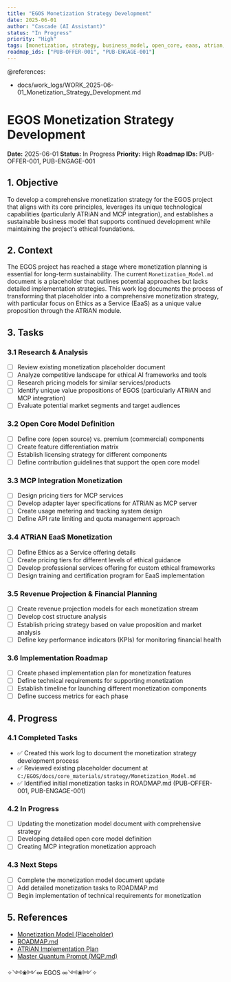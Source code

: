 ```yaml
---
title: "EGOS Monetization Strategy Development"
date: 2025-06-01
author: "Cascade (AI Assistant)"
status: "In Progress"
priority: "High"
tags: [monetization, strategy, business_model, open_core, eaas, atrian, mcp]
roadmap_ids: ["PUB-OFFER-001", "PUB-ENGAGE-001"]
---
```


@references:
  - docs/work_logs/WORK_2025-06-01_Monetization_Strategy_Development.md

# EGOS Monetization Strategy Development

**Date:** 2025-06-01
**Status:** In Progress
**Priority:** High
**Roadmap IDs:** PUB-OFFER-001, PUB-ENGAGE-001

## 1. Objective

To develop a comprehensive monetization strategy for the EGOS project that aligns with its core principles, leverages its unique technological capabilities (particularly ATRiAN and MCP integration), and establishes a sustainable business model that supports continued development while maintaining the project's ethical foundations.

## 2. Context

The EGOS project has reached a stage where monetization planning is essential for long-term sustainability. The current `Monetization_Model.md` document is a placeholder that outlines potential approaches but lacks detailed implementation strategies. This work log documents the process of transforming that placeholder into a comprehensive monetization strategy, with particular focus on Ethics as a Service (EaaS) as a unique value proposition through the ATRiAN module.

## 3. Tasks

### 3.1 Research & Analysis
- [ ] Review existing monetization placeholder document
- [ ] Analyze competitive landscape for ethical AI frameworks and tools
- [ ] Research pricing models for similar services/products
- [ ] Identify unique value propositions of EGOS (particularly ATRiAN and MCP integration)
- [ ] Evaluate potential market segments and target audiences

### 3.2 Open Core Model Definition
- [ ] Define core (open source) vs. premium (commercial) components
- [ ] Create feature differentiation matrix
- [ ] Establish licensing strategy for different components
- [ ] Define contribution guidelines that support the open core model

### 3.3 MCP Integration Monetization
- [ ] Design pricing tiers for MCP services
- [ ] Develop adapter layer specifications for ATRiAN as MCP server
- [ ] Create usage metering and tracking system design
- [ ] Define API rate limiting and quota management approach

### 3.4 ATRiAN EaaS Monetization
- [ ] Define Ethics as a Service offering details
- [ ] Create pricing tiers for different levels of ethical guidance
- [ ] Develop professional services offering for custom ethical frameworks
- [ ] Design training and certification program for EaaS implementation

### 3.5 Revenue Projection & Financial Planning
- [ ] Create revenue projection models for each monetization stream
- [ ] Develop cost structure analysis
- [ ] Establish pricing strategy based on value proposition and market analysis
- [ ] Define key performance indicators (KPIs) for monitoring financial health

### 3.6 Implementation Roadmap
- [ ] Create phased implementation plan for monetization features
- [ ] Define technical requirements for supporting monetization
- [ ] Establish timeline for launching different monetization components
- [ ] Define success metrics for each phase

## 4. Progress

### 4.1 Completed Tasks
- ✅ Created this work log to document the monetization strategy development process
- ✅ Reviewed existing placeholder document at `C:/EGOS/docs/core_materials/strategy/Monetization_Model.md`
- ✅ Identified initial monetization tasks in ROADMAP.md (PUB-OFFER-001, PUB-ENGAGE-001)

### 4.2 In Progress
- [ ] Updating the monetization model document with comprehensive strategy
- [ ] Developing detailed open core model definition
- [ ] Creating MCP integration monetization approach

### 4.3 Next Steps
- [ ] Complete the monetization model document update
- [ ] Add detailed monetization tasks to ROADMAP.md
- [ ] Begin implementation of technical requirements for monetization

## 5. References

- [Monetization Model (Placeholder)](file:///C:/EGOS/docs/core_materials/strategy/Monetization_Model.md)
- [ROADMAP.md](file:///C:/EGOS/ROADMAP.md)
- [ATRiAN Implementation Plan](file:///C:/EGOS/ATRiAN/ATRiAN_Implementation_Plan.md)
- [Master Quantum Prompt (MQP.md)](file:///C:/EGOS/MQP.md)

✧༺❀༻∞ EGOS ∞༺❀༻✧